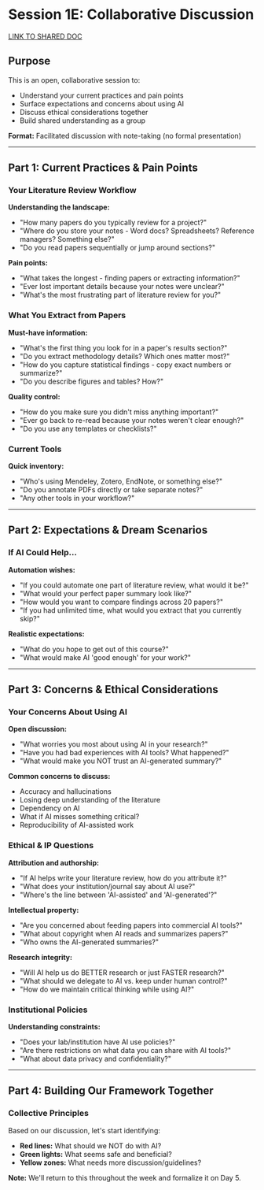 # Session 1E: Collaborative Discussion

[LINK TO SHARED DOC](https://docs.google.com/document/d/1W5W6zZGXSooeQQ90VwGZMC96o5vVE5nm_RB1yhvwOdM/edit?usp=sharing)

## Purpose
This is an open, collaborative session to:
- Understand your current practices and pain points
- Surface expectations and concerns about using AI
- Discuss ethical considerations together
- Build shared understanding as a group

**Format:** Facilitated discussion with note-taking (no formal presentation)

---

## Part 1: Current Practices & Pain Points

### Your Literature Review Workflow

**Understanding the landscape:**
- "How many papers do you typically review for a project?"
- "Where do you store your notes - Word docs? Spreadsheets? Reference managers? Something else?"
- "Do you read papers sequentially or jump around sections?"

**Pain points:**
- "What takes the longest - finding papers or extracting information?"
- "Ever lost important details because your notes were unclear?"
- "What's the most frustrating part of literature review for you?"

### What You Extract from Papers

**Must-have information:**
- "What's the first thing you look for in a paper's results section?"
- "Do you extract methodology details? Which ones matter most?"
- "How do you capture statistical findings - copy exact numbers or summarize?"
- "Do you describe figures and tables? How?"

**Quality control:**
- "How do you make sure you didn't miss anything important?"
- "Ever go back to re-read because your notes weren't clear enough?"
- "Do you use any templates or checklists?"

### Current Tools

**Quick inventory:**
- "Who's using Mendeley, Zotero, EndNote, or something else?"
- "Do you annotate PDFs directly or take separate notes?"
- "Any other tools in your workflow?"

---

## Part 2: Expectations & Dream Scenarios

### If AI Could Help...

**Automation wishes:**
- "If you could automate one part of literature review, what would it be?"
- "What would your perfect paper summary look like?"
- "How would you want to compare findings across 20 papers?"
- "If you had unlimited time, what would you extract that you currently skip?"

**Realistic expectations:**
- "What do you hope to get out of this course?"
- "What would make AI 'good enough' for your work?"

---

## Part 3: Concerns & Ethical Considerations

### Your Concerns About Using AI

**Open discussion:**
- "What worries you most about using AI in your research?"
- "Have you had bad experiences with AI tools? What happened?"
- "What would make you NOT trust an AI-generated summary?"

**Common concerns to discuss:**
- Accuracy and hallucinations
- Losing deep understanding of the literature
- Dependency on AI
- What if AI misses something critical?
- Reproducibility of AI-assisted work

### Ethical & IP Questions

**Attribution and authorship:**
- "If AI helps write your literature review, how do you attribute it?"
- "What does your institution/journal say about AI use?"
- "Where's the line between 'AI-assisted' and 'AI-generated'?"

**Intellectual property:**
- "Are you concerned about feeding papers into commercial AI tools?"
- "What about copyright when AI reads and summarizes papers?"
- "Who owns the AI-generated summaries?"

**Research integrity:**
- "Will AI help us do BETTER research or just FASTER research?"
- "What should we delegate to AI vs. keep under human control?"
- "How do we maintain critical thinking while using AI?"

### Institutional Policies

**Understanding constraints:**
- "Does your lab/institution have AI use policies?"
- "Are there restrictions on what data you can share with AI tools?"
- "What about data privacy and confidentiality?"

---

## Part 4: Building Our Framework Together

### Collective Principles

Based on our discussion, let's start identifying:
- **Red lines:** What should we NOT do with AI?
- **Green lights:** What seems safe and beneficial?
- **Yellow zones:** What needs more discussion/guidelines?

**Note:** We'll return to this throughout the week and formalize it on Day 5.